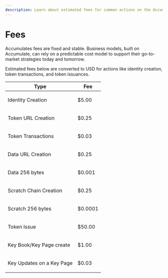```yaml
---
description: Learn about estimated fees for common actions on the Accumulate Protocol.
---
```


# Fees

Accumulates fees are fixed and stable. Business models, built on Accumulate, can rely on a predictable cost model to support their go-to-market strategies today and tomorrow.

Estimated fees below are converted to USD for actions like identity creation, token transactions, and token issuances.

| Type                                             | Fee                            |
| ------------------------------------------------ | ------------------------------ |
| <p> </p><p>Identity Creation</p><p> </p>         | <p> </p><p>$5.00</p><p> </p>   |
| <p> </p><p>Token URL Creation</p><p> </p>        | <p> </p><p>$0.25</p><p> </p>   |
| <p> </p><p>Token Transactions</p><p> </p>        | <p> </p><p>$0.03</p><p> </p>   |
| <p> </p><p>Data URL Creation</p><p> </p>         | <p> </p><p>$0.25</p><p> </p>   |
| <p> </p><p>Data 256 bytes</p><p> </p>            | <p> </p><p>$0.001</p><p> </p>  |
| <p> </p><p>Scratch Chain Creation</p><p> </p>    | <p> </p><p>$0.25</p><p> </p>   |
| <p> </p><p>Scratch 256 bytes</p><p> </p>         | <p> </p><p>$0.0001</p><p> </p> |
| <p> </p><p>Token Issue</p><p> </p>               | <p> </p><p>$50.00</p><p> </p>  |
| <p> </p><p>Key Book/Key Page create</p><p> </p>  | <p> </p><p>$1.00</p><p> </p>   |
| <p> </p><p>Key Updates on a Key Page</p><p> </p> | <p> </p><p>$0.03</p><p> </p>   |

